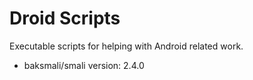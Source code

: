 Droid Scripts
=====

Executable scripts for helping with Android related work.

- baksmali/smali version: 2.4.0

